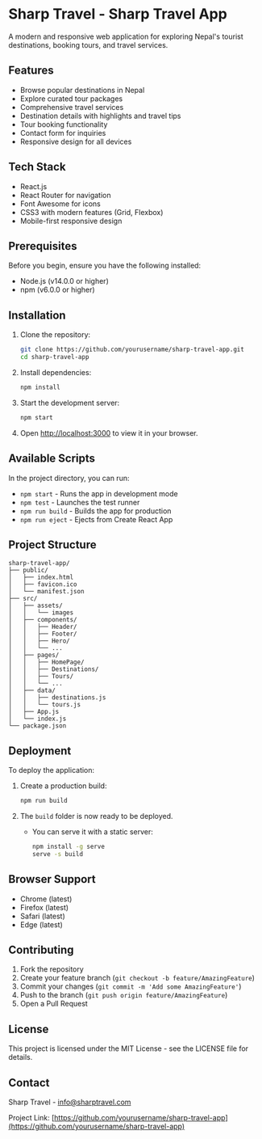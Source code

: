 # Sharp Travel - Sharp Travel App

A modern and responsive web application for exploring Nepal's tourist destinations, booking tours, and travel services.

## Features

- Browse popular destinations in Nepal
- Explore curated tour packages
- Comprehensive travel services
- Destination details with highlights and travel tips
- Tour booking functionality
- Contact form for inquiries
- Responsive design for all devices

## Tech Stack

- React.js
- React Router for navigation
- Font Awesome for icons
- CSS3 with modern features (Grid, Flexbox)
- Mobile-first responsive design

## Prerequisites

Before you begin, ensure you have the following installed:
- Node.js (v14.0.0 or higher)
- npm (v6.0.0 or higher)

## Installation

1. Clone the repository:
   ```bash
   git clone https://github.com/yourusername/sharp-travel-app.git
   cd sharp-travel-app
   ```

2. Install dependencies:
   ```bash
   npm install
   ```

3. Start the development server:
   ```bash
   npm start
   ```

4. Open [http://localhost:3000](http://localhost:3000) to view it in your browser.

## Available Scripts

In the project directory, you can run:

- `npm start` - Runs the app in development mode
- `npm test` - Launches the test runner
- `npm run build` - Builds the app for production
- `npm run eject` - Ejects from Create React App

## Project Structure

```
sharp-travel-app/
├── public/
│   ├── index.html
│   ├── favicon.ico
│   └── manifest.json
├── src/
│   ├── assets/
│   │   └── images
│   ├── components/
│   │   ├── Header/
│   │   ├── Footer/
│   │   ├── Hero/
│   │   └── ...
│   ├── pages/
│   │   ├── HomePage/
│   │   ├── Destinations/
│   │   ├── Tours/
│   │   └── ...
│   ├── data/
│   │   ├── destinations.js
│   │   └── tours.js
│   ├── App.js
│   └── index.js
└── package.json
```

## Deployment

To deploy the application:

1. Create a production build:
   ```bash
   npm run build
   ```

2. The `build` folder is now ready to be deployed.
   - You can serve it with a static server:
     ```bash
     npm install -g serve
     serve -s build
     ```

## Browser Support

- Chrome (latest)
- Firefox (latest)
- Safari (latest)
- Edge (latest)

## Contributing

1. Fork the repository
2. Create your feature branch (`git checkout -b feature/AmazingFeature`)
3. Commit your changes (`git commit -m 'Add some AmazingFeature'`)
4. Push to the branch (`git push origin feature/AmazingFeature`)
5. Open a Pull Request

## License

This project is licensed under the MIT License - see the LICENSE file for details.

## Contact

Sharp Travel - [info@sharptravel.com](mailto:info@sharptravel.com)

Project Link: [https://github.com/yourusername/sharp-travel-app](https://github.com/yourusername/sharp-travel-app)
